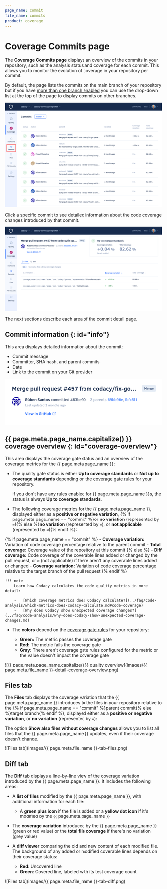 ```yaml
---
page_name: commit
file_name: commits
product: coverage
---
```


# Coverage Commits page

The **Coverage Commits page** displays an overview of the commits in your repository, such as the analysis status and coverage for each commit. This allows you to monitor the evolution of coverage in your repository per commit.

By default, the page lists the commits on the main branch of your repository but if you have [more than one branch enabled](../repositories-configure/managing-branches.md) you can use the drop-down list at the top of the page to display commits on other branches.

![Commits page](images/commits.png)

Click a specific commit to see detailed information about the code coverage changes introduced by that commit.

![Commit detail](images/commits-detail.png)

The next sections describe each area of the commit detail page.

## Commit information {: id="info"}

This area displays detailed information about the commit:

-   Commit message
-   Committer, SHA hash, and parent commits
-   Date
-   Link to the commit on your Git provider

![Commit information](images/commits-detail-information.png)

<!--coverage-overview-start-->
## {{ page.meta.page_name.capitalize() }} coverage overview {: id="coverage-overview"}

This area displays the coverage gate status and an overview of the coverage metrics for the {{ page.meta.page_name }}:

-   The quality gate status is either **Up to coverage standards** or **Not up to coverage standards** depending on the [coverage gate rules](../repositories-configure/adjusting-quality-gates.md) for your repository.

    If you don't have any rules enabled for {{ page.meta.page_name }}s, the status is always **Up to coverage standards**.

-   The following coverage metrics for the {{ page.meta.page_name }}, displayed either as a **positive or negative variation**, {% if page.meta.page_name == "commit" %}or **no variation** (represented by `=`){% else %}**no variation** (represented by `=`), or **not applicable** (represented by `∅`){% endif %}:

{% if page.meta.page_name == "commit" %}
    -   **Coverage variation:** Variation of code coverage percentage relative to the parent commit
    -   **Total coverage:** Coverage value of the repository at this commit
{% else %}
    -   **Diff coverage:** Code coverage of the coverable lines added or changed by the pull request, or `∅` (not applicable) if there aren't any coverable lines added or changed
    -   **Coverage variation:** Variation of code coverage percentage relative to the target branch of the pull request
{% endif %}

    !!! note
        Learn how Codacy calculates the code quality metrics in more detail:

        -   [Which coverage metrics does Codacy calculate?](../faq/code-analysis/which-metrics-does-codacy-calculate.md#code-coverage)
        -   [Why does Codacy show unexpected coverage changes?](../faq/code-analysis/why-does-codacy-show-unexpected-coverage-changes.md)

-   The **colors** depend on the [coverage gate rules](../repositories-configure/adjusting-quality-gates.md) for your repository:

    -   **Green:** The metric passes the coverage gate
    -   **Red:** The metric fails the coverage gate
    -   **Gray:** There aren't coverage gate rules configured for the metric or the value doesn't impact the coverage gate

<!-- vale off -->
![{{ page.meta.page_name.capitalize() }} quality overview](images/{{ page.meta.file_name }}-detail-coverage-overview.png)
<!-- vale on -->
<!--coverage-overview-end-->

<!--tab-files-start-->
## Files tab

The **Files** tab displays the coverage variation that the {{ page.meta.page_name }} introduces to the files in your repository relative to the {% if page.meta.page_name == "commit" %}parent commit{% else %}target branch{% endif %}, displayed either as a **positive or negative variation**, or **no variation** (represented by `=`):

The option **Show also files without coverage changes** allows you to list all files that the {{ page.meta.page_name }} updates, even if their coverage doesn't change.

<!-- vale off -->
![Files tab](images/{{ page.meta.file_name }}-tab-files.png)
<!-- vale on -->
<!--tab-files-end-->

<!--tab-diff-start-->
## Diff tab

The **Diff** tab displays a line-by-line view of the coverage variation introduced by the {{ page.meta.page_name }}. It includes the following areas:

-   A **list of files** modified by the {{ page.meta.page_name }}, with additional information for each file:

    -   A **green plus icon** if the file is added or a **yellow dot icon** if it's modified by the {{ page.meta.page_name }}
   -   The **coverage variation** introduced by the {{ page.meta.page_name }} (green or red value) or the **total file coverage** if there's no variation (grey value)

-   A **diff viewer** comparing the old and new content of each modified file. The background of any added or modified coverable lines depends on their coverage status:

    -   **Red**: Uncovered line
    -   **Green**: Covered line, labeled with its test coverage count

<!-- vale off -->
![Files tab](images/{{ page.meta.file_name }}-tab-diff.png)
<!-- vale on -->
<!--tab-diff-end-->
